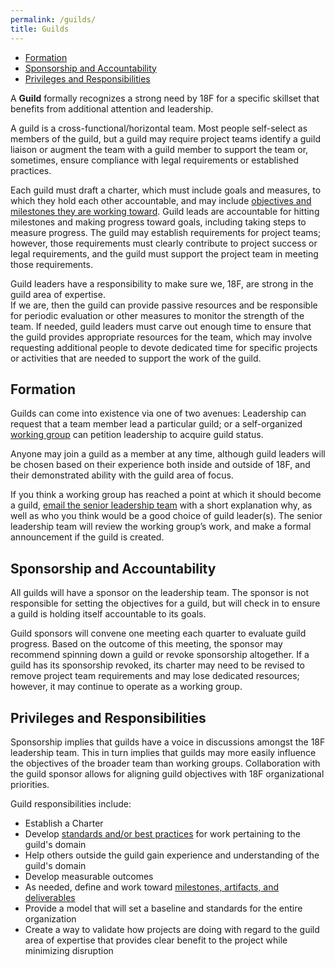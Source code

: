 ```yaml
---
permalink: /guilds/
title: Guilds
---
```


* [Formation](#formation)
* [Sponsorship and Accountability](#sponsorship-and-accountability)
* [Privileges and Responsibilities](#privileges-and-responsibilities)

A **Guild** formally recognizes a strong need by 18F
for a specific skillset that benefits from additional attention and
leadership.

A guild is a cross-functional/horizontal team.  Most people self-select as
members of the guild, but a guild may require project teams identify a
guild liaison or augment the team with a guild member to support the team
or, sometimes, ensure compliance with legal requirements or established practices.

Each guild must draft a charter, which must include goals and measures,
to which they hold each other accountable, and may include
[objectives and milestones they are working toward]({{site.baseurl}}/processes-and-artifacts/#okrs). Guild leads are accountable for hitting milestones and making progress toward goals,
including taking steps to measure progress.  The guild may establish
requirements for project teams; however, those requirements must clearly
contribute to project success or legal requirements, and the guild must support
the project team in meeting those requirements.


Guild leaders have a responsibility to make sure we, 18F, are strong in the
guild area of expertise.  
If we are, then the guild can provide passive resources and be responsible
for periodic evaluation or other measures to monitor the strength of the team.
If needed, guild leaders must carve out enough time to ensure that the guild
provides appropriate resources for the team, which may involve requesting additional people
to devote dedicated time for specific projects or activities that are needed to support the work of the guild.

## <a name="formation"></a>Formation

Guilds can come into existence via one of two avenues: Leadership can request
that a team member lead a particular guild; or a self-organized [working group]({{site.baseurl}}/working-groups)
can petition leadership to acquire guild status.

Anyone may join a guild as a member at any time, although guild
leaders will be chosen based on their experience both inside and outside of
18F, and their demonstrated ability with the guild area of focus.

If you think a working group has reached a point at which it should become a
guild, [email the senior leadership team](mailto:18f-supervisors@gsa.gov) with
a short explanation why, as well as who you think would be a good choice of
guild leader(s). The senior leadership team will review the working group’s
work, and make a formal announcement if the guild is created.

## <a name="sponsorship-and-accountability"></a>Sponsorship and Accountability

All guilds will have a sponsor on the leadership team. The sponsor is not
responsible for setting the objectives for a guild, but will check in to
ensure a guild is holding itself accountable to its goals.

Guild sponsors will convene one meeting each quarter to evaluate guild
progress. Based on the outcome of this meeting, the sponsor may recommend
spinning down a guild or revoke sponsorship altogether. If a guild has its
sponsorship revoked, its charter may need to be revised to remove project team
requirements and may lose dedicated resources; however, it may continue to operate as a working group.

## <a name="privileges-and-responsibilities"></a>Privileges and Responsibilities

Sponsorship implies that guilds have a voice in discussions amongst the 18F
leadership team. This in turn implies that guilds may more easily influence
the objectives of the broader team than working groups. Collaboration with
the guild sponsor allows for aligning guild objectives with 18F organizational priorities.

Guild responsibilities include:

* Establish a Charter
* Develop [standards and/or best practices](https://pages.18.gov/guides/)
  for work pertaining to the guild's domain
* Help others outside the guild gain experience and understanding of the
  guild's domain
* Develop measurable outcomes
* As needed, define and work toward [milestones, artifacts, and
  deliverables]({{site.baseurl}}/processes-and-artifacts/#okrs)
* Provide a model that will set a baseline and standards for the entire
  organization
* Create a way to validate how projects are doing with regard to the guild area of expertise
  that provides clear benefit to the project while minimizing disruption
